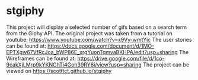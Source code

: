 ﻿# stgiphy

This project will display a selected number of gifs based on a search term from the Giphy API.
The original project was taken from a tutorial on youtube: https://www.youtube.com/watch?v=x9Vy-wmtYic
The user stories can be found at: https://docs.google.com/document/d/1MO-EPTXgw67VfRcJoa_bWP86E_xrgYuonTqmvaBKHPA/edit?usp=sharing
The Wireframes can be found at: https://drive.google.com/file/d/1co-9cakXjLMrp9kYKNGhTi4Goh39RY6i/view?usp=sharing
The project can be viewed on https://scotttct.github.io/stgiphy
